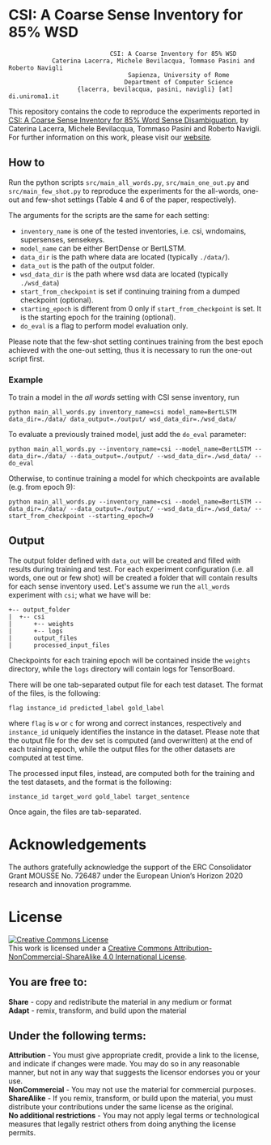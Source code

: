 # CSI: A Coarse Sense Inventory for 85% WSD 

                                CSI: A Coarse Inventory for 85% WSD
                Caterina Lacerra, Michele Bevilacqua, Tommaso Pasini and Roberto Navigli    
                                     Sapienza, University of Rome
                                    Department of Computer Science
                       {lacerra, bevilacqua, pasini, navigli} [at] di.uniroma1.it
   
This repository contains the code to reproduce the experiments reported in [CSI: A Coarse Sense Inventory for 85% Word Sense Disambiguation](https://pasinit.github.io/papers/lacerra_etal_aaai2020.pdf), by Caterina Lacerra, Michele Bevilacqua, Tommaso Pasini and Roberto Navigli.
For further information on this work, please visit our [website](https://SapienzaNLP.github.io/csi/).


## How to
Run the python scripts ```src/main_all_words.py```, ```src/main_one_out.py``` and ```src/main_few_shot.py``` to reproduce the experiments for the all-words, one-out and few-shot settings (Table 4 and 6 of the paper, respectively).

The arguments for the scripts are the same for each setting:

- ```inventory_name``` is one of the tested inventories, i.e. csi, wndomains, supersenses, sensekeys.
- ```model_name``` can be either BertDense or BertLSTM.
- ```data_dir``` is the path where data are located (typically ```./data/```).
- ```data_out``` is the path of the output folder.
- ```wsd_data_dir``` is the path where wsd data are located (typically ```./wsd_data```)
- ```start_from_checkpoint``` is set if continuing training from a dumped checkpoint (optional).
- ```starting_epoch``` is different from 0 only if ```start_from_checkpoint``` is set. It is the starting epoch for the training (optional).
- ```do_eval``` is a flag to perform model evaluation only. 

Please note that the few-shot setting continues training from the best epoch achieved with the one-out setting, thus it is necessary to run the one-out script first. 

### Example
To train a model in the _all words_ setting with CSI sense inventory, run

```python main_all_words.py inventory_name=csi model_name=BertLSTM data_dir=./data/ data_output=./output/ wsd_data_dir=./wsd_data/```

To evaluate a previously trained model, just add the ```do_eval``` parameter:

```python main_all_words.py --inventory_name=csi --model_name=BertLSTM --data_dir=./data/ --data_output=./output/ --wsd_data_dir=./wsd_data/ --do_eval```

Otherwise, to continue training a model for which checkpoints are available (e.g. from epoch 9):

```python main_all_words.py --inventory_name=csi --model_name=BertLSTM --data_dir=./data/ --data_output=./output/ --wsd_data_dir=./wsd_data/ --start_from_checkpoint --starting_epoch=9```


## Output 
The output folder defined with ```data_out``` will be created and filled with results during training and test. 
For each experiment configuration (i.e. all words, one out or few shot) will be created a folder that will contain results for each sense inventory used.
Let's assume we run the ```all_words``` experiment with ```csi```; what we have will be:

    +-- output_folder
    |  +-- csi
    |      +-- weights
    |      +-- logs
    |      output_files
    |      processed_input_files

Checkpoints for each training epoch will be contained inside the ```weights``` directory, while the ```logs``` directory 
will contain logs for TensorBoard.

There will be one tab-separated output file for each test dataset. The format of the files, is the following:
    
```flag instance_id predicted_label gold_label```

where ```flag``` is ```w``` or ```c``` for wrong and correct instances, respectively and ```instance_id``` uniquely identifies
the instance in the dataset.
Please note that the output file for the dev set is computed (and overwritten) at the end of each training epoch,
 while the output files for the other datasets are computed at test time.

The processed input files, instead, are computed both for the training and the test datasets, and the format is the following:

```instance_id target_word gold_label target_sentence```

Once again, the files are tab-separated.

# Acknowledgements
The authors gratefully acknowledge the support of the ERC Consolidator Grant MOUSSE No. 726487 under the European Union’s Horizon 2020 research and innovation programme.

# License
<a rel="license" href="http://creativecommons.org/licenses/by-nc-sa/4.0/"><img alt="Creative Commons License" style="border-width:0" src="https://i.creativecommons.org/l/by-nc-sa/4.0/88x31.png" /></a><br />This work is licensed under a <a rel="license" href="http://creativecommons.org/licenses/by-nc-sa/4.0/">Creative Commons Attribution-NonCommercial-ShareAlike 4.0 International License</a>.
## You are free to:
**Share** - copy and redistribute the material in any medium or format</br>
**Adapt** - remix, transform, and build upon the material</br>

## Under the following terms:
**Attribution** - You must give appropriate credit, provide a link to the license, and indicate if changes were made. You may do so in any reasonable manner, but not in any way that suggests the licensor endorses you or your use.</br>
**NonCommercial** - You may not use the material for commercial purposes.</br>
**ShareAlike** - If you remix, transform, or build upon the material, you must distribute your contributions under the same license as the original.</br>
**No additional restrictions** - You may not apply legal terms or technological measures that legally restrict others from doing anything the license permits.
